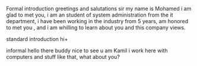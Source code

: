 
Formal introduction
greetings and salutations sir my name is Mohamed i am  glad to met you, 
i am an student of system administration from the it department, i have been working in the industry from 5 years, 
am honored to met you , and  i am whilling to learn about you and this company views.



standard introduction
hi+


informal
hello there buddy nice to see u am Kamil i work here with computers and stuff like that,
what about you?
